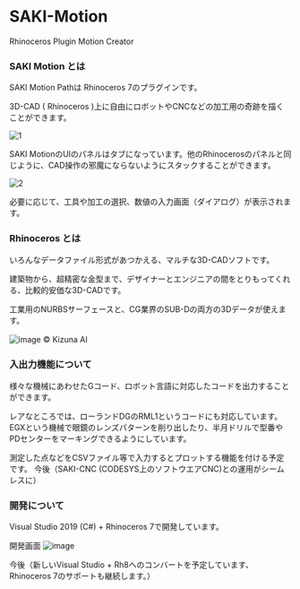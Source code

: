 # SAKI-Motion
Rhinoceros Plugin Motion Creator

### SAKI Motion とは
SAKI Motion Pathは Rhinoceros 7のプラグインです。

3D-CAD ( Rhinoceros )上に自由にロボットやCNCなどの加工用の奇跡を描くことができます。

![1](https://github.com/k-s-saki/SAKI-Motion/assets/30764977/bd3bd2a4-3cf2-4743-b480-7d498a01a51c)

SAKI MotionのUIのパネルはタブになっています。他のRhinocerosのパネルと同じように、CAD操作の邪魔にならないようにスタックすることができます。

![2](https://github.com/k-s-saki/SAKI-Motion/assets/30764977/0a09065b-ae05-45df-8eb3-96c2470c00e0)

必要に応じて、工具や加工の選択、数値の入力画面（ダイアログ）が表示されます。

### Rhinoceros とは

いろんなデータファイル形式があつかえる、マルチな3D-CADソフトです。

建築物から、超精密な金型まで、デザイナーとエンジニアの間をとりもってくれる、比較的安価な3D-CADです。

工業用のNURBSサーフェースと、CG業界のSUB-Dの両方の3Dデータが使えます。


![image](https://github.com/k-s-saki/SAKI-Motion/assets/30764977/d4dea538-9e80-41b1-8ed0-48a5ffb72988)
© Kizuna AI　




### 入出力機能について

様々な機械にあわせたGコード、ロボット言語に対応したコードを出力することができます。

レアなところでは、ローランドDGのRML1というコードにも対応しています。
EGXという機械で眼鏡のレンズパターンを削り出したり、半月ドリルで型番やPDセンターをマーキングできるようにしています。


測定した点などをCSVファイル等で入力するとプロットする機能を付ける予定です。
今後（SAKI-CNC (CODESYS上のソフトウエアCNC)との運用がシームレスに）

### 開発について

Visual Studio 2019 (C#) + Rhinoceros 7で開発しています。

開発画面
![image](https://github.com/k-s-saki/SAKI-Motion/assets/30764977/9837a59d-ffd7-47c2-8c4c-92aae6916e65)

今後（新しいVisual Studio + Rh8へのコンバートを予定しています、Rhinoceros 7のサポートも継続します。）



